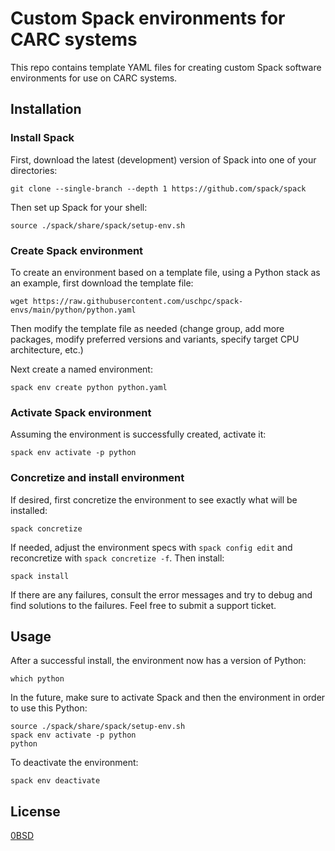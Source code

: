 # Custom Spack environments for CARC systems

This repo contains template YAML files for creating custom Spack software environments for use on CARC systems.

## Installation

### Install Spack

First, download the latest (development) version of Spack into one of your directories:

```
git clone --single-branch --depth 1 https://github.com/spack/spack
```

Then set up Spack for your shell:

```
source ./spack/share/spack/setup-env.sh
```

### Create Spack environment

To create an environment based on a template file, using a Python stack as an example, first download the template file:

```
wget https://raw.githubusercontent.com/uschpc/spack-envs/main/python/python.yaml
```

Then modify the template file as needed (change group, add more packages, modify preferred versions and variants, specify target CPU architecture, etc.)

Next create a named environment:

```
spack env create python python.yaml
```

### Activate Spack environment

Assuming the environment is successfully created, activate it:

```
spack env activate -p python
```

### Concretize and install environment

If desired, first concretize the environment to see exactly what will be installed:

```
spack concretize
```

If needed, adjust the environment specs with `spack config edit` and reconcretize with `spack concretize -f`. Then install:

```
spack install
```

If there are any failures, consult the error messages and try to debug and find solutions to the failures. Feel free to submit a support ticket.

## Usage

After a successful install, the environment now has a version of Python:

```
which python
```

In the future, make sure to activate Spack and then the environment in order to use this Python:

```
source ./spack/share/spack/setup-env.sh
spack env activate -p python
python
```

To deactivate the environment:

```
spack env deactivate
```

## License

[0BSD](LICENSE)
